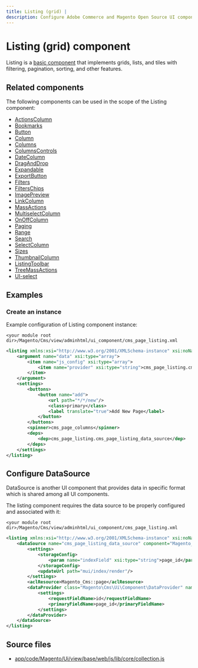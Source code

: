 ```yaml
---
title: Listing (grid) |
description: Configure Adobe Commerce and Magento Open Source UI components and integrate them with other components.
---
```


# Listing (grid) component

Listing is a [basic component](../index.md#general-structure) that implements grids, lists, and tiles with filtering, pagination, sorting, and other features.

## Related components

The following components can be used in the scope of the Listing component:

*  [ActionsColumn](actions-column.md)
*  [Bookmarks](bookmarks.md)
*  [Button](button.md)
*  [Column](column.md)
*  [Columns](columns.md)
*  [ColumnsControls](columns-controls.md)
*  [DateColumn](date-column.md)
*  [DragAndDrop](drag-and-drop.md)
*  [Expandable](expandable-column.md)
*  [ExportButton](export-button.md)
*  [Filters](filters.md)
*  [FiltersChips](filters-chips.md)
*  [ImagePreview](image-preview.md)
*  [LinkColumn](link-column.md)
*  [MassActions](mass-actions.md)
*  [MultiselectColumn](multiselect-column.md)
*  [OnOffColumn](on-off-column.md)
*  [Paging](paging.md)
*  [Range](range.md)
*  [Search](search.md)
*  [SelectColumn](select-column.md)
*  [Sizes](sizes.md)
*  [ThumbnailColumn](thumbnail-column.md)
*  [ListingToolbar](toolbar.md)
*  [TreeMassActions](tree-mass-actions.md)
*  [UI-select](secondary-ui-select.md)

## Examples

### Create an instance

Example configuration of Listing component instance:

`<your module root dir>/Magento/Cms/view/adminhtml/ui_component/cms_page_listing.xml`

```xml
<listing xmlns:xsi="http://www.w3.org/2001/XMLSchema-instance" xsi:noNamespaceSchemaLocation="urn:magento:module:Magento_Ui:etc/ui_configuration.xsd">
    <argument name="data" xsi:type="array">
        <item name="js_config" xsi:type="array">
            <item name="provider" xsi:type="string">cms_page_listing.cms_page_listing_data_source</item>
        </item>
    </argument>
    <settings>
        <buttons>
            <button name="add">
                <url path="*/*/new"/>
                <class>primary</class>
                <label translate="true">Add New Page</label>
            </button>
        </buttons>
        <spinner>cms_page_columns</spinner>
        <deps>
            <dep>cms_page_listing.cms_page_listing_data_source</dep>
        </deps>
    </settings>
</listing>
```

## Configure DataSource

DataSource is another UI component that provides data in specific format which is shared among all UI components.

The listing component requires the data source to be properly configured and associated with it:

`<your module root dir>/Magento/Cms/view/adminhtml/ui_component/cms_page_listing.xml`

```xml
<listing xmlns:xsi="http://www.w3.org/2001/XMLSchema-instance" xsi:noNamespaceSchemaLocation="urn:magento:module:Magento_Ui:etc/ui_configuration.xsd">
    <dataSource name="cms_page_listing_data_source" component="Magento_Ui/js/grid/provider">
        <settings>
            <storageConfig>
                <param name="indexField" xsi:type="string">page_id</param>
            </storageConfig>
            <updateUrl path="mui/index/render"/>
        </settings>
        <aclResource>Magento_Cms::page</aclResource>
        <dataProvider class="Magento\Cms\Ui\Component\DataProvider" name="cms_page_listing_data_source">
            <settings>
                <requestFieldName>id</requestFieldName>
                <primaryFieldName>page_id</primaryFieldName>
            </settings>
        </dataProvider>
    </dataSource>
</listing>
```

## Source files

*  [app/code/Magento/Ui/view/base/web/js/lib/core/collection.js](https://github.com/magento/magento2/blob/2.4/app/code/Magento/Ui/view/base/web/js/lib/core/collection.js)
